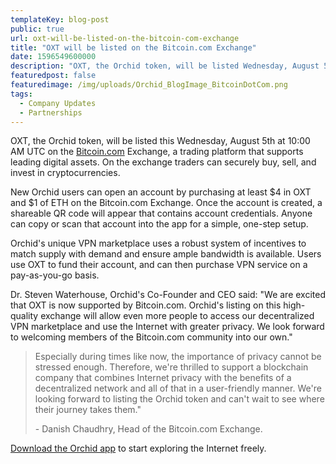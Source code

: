 ```yaml
---
templateKey: blog-post
public: true
url: oxt-will-be-listed-on-the-bitcoin-com-exchange
title: "OXT will be listed on the Bitcoin.com Exchange"
date: 1596549600000
description: "OXT, the Orchid token, will be listed Wednesday, August 5th on the Bitcoin.com Exchange, a trading platform that supports leading digital assets."
featuredpost: false
featuredimage: /img/uploads/Orchid_BlogImage_BitcoinDotCom.png
tags:
  - Company Updates
  - Partnerships
---
```

OXT, the Orchid token, will be listed this Wednesday, August 5th at 10:00 AM UTC on the [Bitcoin.com](https://exchange.bitcoin.com/) Exchange, a trading platform that supports leading digital assets. On the exchange traders can securely buy, sell, and invest in cryptocurrencies.

New Orchid users can open an account by purchasing at least $4 in OXT and $1 of ETH on the Bitcoin.com Exchange. Once the account is created, a shareable QR code will appear that contains account credentials. Anyone can copy or scan that account into the app for a simple, one-step setup.

Orchid's unique VPN marketplace uses a robust system of incentives to match supply with demand and ensure ample bandwidth is available. Users use OXT to fund their account, and can then purchase VPN service on a pay-as-you-go basis.

Dr. Steven Waterhouse, Orchid's Co-Founder and CEO said: "We are excited that OXT is now supported by Bitcoin.com. Orchid's listing on this high-quality exchange will allow even more people to access our decentralized VPN marketplace and use the Internet with greater privacy. We look forward to welcoming members of the Bitcoin.com community into our own."

> Especially during times like now, the importance of privacy cannot be stressed enough. Therefore, we're thrilled to support a blockchain company that combines Internet privacy with the benefits of a decentralized network and all of that in a user-friendly manner. We're looking forward to listing the Orchid token and can't wait to see where their journey takes them." 
> 
> \- Danish Chaudhry, Head of the Bitcoin.com Exchange.

[Download the Orchid app](https://www.orchid.com/download) to start exploring the Internet freely.